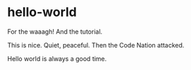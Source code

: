 # hello-world
For the waaagh! And the tutorial.

This is nice. Quiet, peaceful. Then the Code Nation attacked.

Hello world is always a good time.
